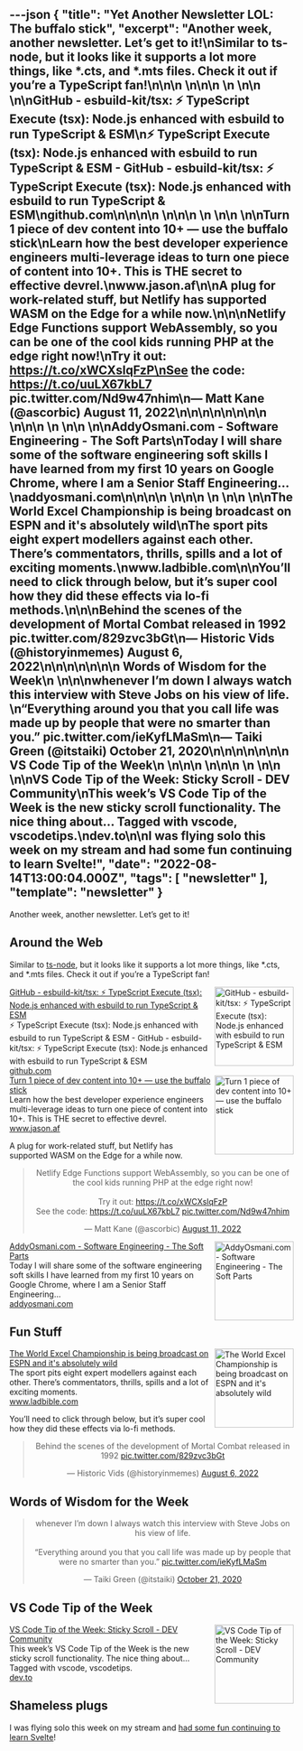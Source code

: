 ---json
{
  "title": "Yet Another Newsletter LOL: The buffalo stick",
  "excerpt": "Another week, another newsletter. Let’s get to it!\nSimilar to ts-node, but it looks like it supports a lot more things, like *.cts, and *.mts files. Check it out if you’re a TypeScript fan!\n\n\n          \n\n\n \n          \n\n          \n\nGitHub - esbuild-kit/tsx: ⚡️ TypeScript Execute (tsx): Node.js enhanced with esbuild to run TypeScript & ESM\n⚡️ TypeScript Execute (tsx): Node.js enhanced with esbuild to run TypeScript & ESM - GitHub - esbuild-kit/tsx: ⚡️ TypeScript Execute (tsx): Node.js enhanced with esbuild to run TypeScript & ESM\ngithub.com\n\n\n\n          \n\n\n \n          \n\n          \n\nTurn 1 piece of dev content into 10+ — use the buffalo stick\nLearn how the best developer experience engineers multi-leverage ideas to turn one piece of content into 10+. This is THE secret to effective devrel.\nwww.jason.af\n\nA plug for work-related stuff, but Netlify has supported WASM on the Edge for a while now.\n\n\nNetlify Edge Functions support WebAssembly, so you can be one of the cool kids running PHP at the edge right now!\nTry it out: https://t.co/xWCXslqFzP\nSee the code: https://t.co/uuLX67kbL7 pic.twitter.com/Nd9w47nhim\n— Matt Kane (@ascorbic) August 11, 2022\n\n\n\n\n\n\n\n          \n\n\n \n          \n\n          \n\nAddyOsmani.com - Software Engineering - The Soft Parts\nToday I will share some of the software engineering soft skills I have learned from my first 10 years on Google Chrome, where I am a Senior Staff Engineering…\naddyosmani.com\n\n\n\n          \n\n\n \n          \n\n          \n\nThe World Excel Championship is being broadcast on ESPN and it's absolutely wild\nThe sport pits eight expert modellers against each other. There’s commentators, thrills, spills and a lot of exciting moments.\nwww.ladbible.com\n\nYou’ll need to click through below, but it’s super cool how they did these effects via lo-fi methods.\n\n\nBehind the scenes of the development of Mortal Combat released in 1992 pic.twitter.com/829zvc3bGt\n— Historic Vids (@historyinmemes) August 6, 2022\n\n\n\n\n\n\n      Words of Wisdom for the Week\n    \n\n\nwhenever I’m down I always watch this interview with Steve Jobs on his view of life. \n“Everything around you that you call life was made up by people that were no smarter than you.” pic.twitter.com/ieKyfLMaSm\n— Taiki Green (@itstaiki) October 21, 2020\n\n\n\n\n\n\n      VS Code Tip of the Week\n    \n\n\n          \n\n\n \n          \n\n          \n\nVS Code Tip of the Week: Sticky Scroll - DEV Community\nThis week’s VS Code Tip of the Week is the new sticky scroll functionality.  The nice thing about… Tagged with vscode, vscodetips.\ndev.to\n\nI was flying solo this week on my stream and had some fun continuing to learn Svelte!",
  "date": "2022-08-14T13:00:04.000Z",
  "tags": [
    "newsletter"
  ],
  "template": "newsletter"
}
---

<p>Another week, another newsletter. Let’s get to it!</p>

<h2>
      Around the Web
    </h2>

<p>Similar to <a href="https://typestrong.org/ts-node/"  target="_blank">ts-node</a>, but it looks like it supports a lot more things, like *.cts, and *.mts files. Check it out if you’re a TypeScript fan!</p>

<tr><td align="left" ><div >

<a href="https://github.com/esbuild-kit/tsx"  target="_blank">
<img align="right" alt="GitHub - esbuild-kit/tsx: ⚡️ TypeScript Execute (tsx): Node.js enhanced with esbuild to run TypeScript &amp; ESM"  height="140" src="https://s3.amazonaws.com/revue/items/images/017/432/229/thumb/tsx?1660419405"  width="140"/>
</a> 
<div>
<div  ><a href="https://github.com/esbuild-kit/tsx"  target="_blank">GitHub - esbuild-kit/tsx: ⚡️ TypeScript Execute (tsx): Node.js enhanced with esbuild to run TypeScript &amp; ESM</a></div>
<div  ><div  >⚡️ TypeScript Execute (tsx): Node.js enhanced with esbuild to run TypeScript &amp; ESM - GitHub - esbuild-kit/tsx: ⚡️ TypeScript Execute (tsx): Node.js enhanced with esbuild to run TypeScript &amp; ESM</div>
</div>
<div  ><a href="https://github.com/esbuild-kit/tsx"  target="_blank">github.com</a></div>
</div>
</div></td></tr>

<tr><td align="left" ><div >

<a href="https://www.jason.af/effective-devrel-buffalo-stick/"  target="_blank">
<img align="right" alt="Turn 1 piece of dev content into 10+ — use the buffalo stick"  height="140" src="https://s3.amazonaws.com/revue/items/images/017/340/906/thumb/buffalo-stick.jpg?1659955432"  width="140"/>
</a> 
<div>
<div  ><a href="https://www.jason.af/effective-devrel-buffalo-stick/"  target="_blank">Turn 1 piece of dev content into 10+ — use the buffalo stick</a></div>
<div  ><div  >Learn how the best developer experience engineers multi-leverage ideas to turn one piece of content into 10+. This is THE secret to effective devrel.</div>
</div>
<div  ><a href="https://www.jason.af/effective-devrel-buffalo-stick/"  target="_blank">www.jason.af</a></div>
</div>
</div></td></tr>

<p>A plug for work-related stuff, but Netlify has supported WASM on the Edge for a while now.</p>

<p><html><body><div><blockquote align="center"  data-dnt="true"><p dir="ltr" lang="en">Netlify Edge Functions support WebAssembly, so you can be one of the cool kids running PHP at the edge right now!<br/><br/>Try it out: <a href="https://t.co/xWCXslqFzP">https://t.co/xWCXslqFzP</a><br/>See the code: <a href="https://t.co/uuLX67kbL7">https://t.co/uuLX67kbL7</a> <a href="https://t.co/Nd9w47nhim">pic.twitter.com/Nd9w47nhim</a></p>— Matt Kane (@ascorbic) <a href="https://twitter.com/ascorbic/status/1557713322849583104?ref_src=twsrc%5Etfw">August 11, 2022</a></blockquote></p>
<script async="" charset="utf-8" src="https://platform.twitter.com/widgets.js"></script>
<p></div></body></html></p>
<tr><td align="left" ><div >

<a href="https://addyosmani.com/blog/software-engineering-soft-parts/"  target="_blank">
<img align="right" alt="AddyOsmani.com - Software Engineering - The Soft Parts"  height="140" src="https://s3.amazonaws.com/revue/items/images/017/401/431/thumb/softwareeng.jpg?1660269144"  width="140"/>
</a> 
<div>
<div  ><a href="https://addyosmani.com/blog/software-engineering-soft-parts/"  target="_blank">AddyOsmani.com - Software Engineering - The Soft Parts</a></div>
<div  ><div  >Today I will share some of the software engineering soft skills I have learned from my first 10 years on Google Chrome, where I am a Senior Staff Engineering…</div>
</div>
<div  ><a href="https://addyosmani.com/blog/software-engineering-soft-parts/"  target="_blank">addyosmani.com</a></div>
</div>
</div></td></tr>

<h2>
      Fun Stuff
    </h2>

<tr><td align="left" ><div >

<a href="https://www.ladbible.com/sport/world-excel-championship-that-is-getting-national-tv-coverage-20220809"  target="_blank">
<img align="right" alt="The World Excel Championship is being broadcast on ESPN and it's absolutely wild"  height="140" src="https://s3.amazonaws.com/revue/items/images/017/393/627/thumb/resize?1660226865"  width="140"/>
</a> 
<div>
<div  ><a href="https://www.ladbible.com/sport/world-excel-championship-that-is-getting-national-tv-coverage-20220809"  target="_blank">The World Excel Championship is being broadcast on ESPN and it's absolutely wild</a></div>
<div  ><div  >The sport pits eight expert modellers against each other. There’s commentators, thrills, spills and a lot of exciting moments.</div>
</div>
<div  ><a href="https://www.ladbible.com/sport/world-excel-championship-that-is-getting-national-tv-coverage-20220809"  target="_blank">www.ladbible.com</a></div>
</div>
</div></td></tr>

<p>You’ll need to click through below, but it’s super cool how they did these effects via lo-fi methods.</p>

<p><html><body><div><blockquote align="center"  data-dnt="true"><p dir="ltr" lang="en">Behind the scenes of the development of Mortal Combat released in 1992 <a href="https://t.co/829zvc3bGt">pic.twitter.com/829zvc3bGt</a></p>— Historic Vids (@historyinmemes) <a href="https://twitter.com/historyinmemes/status/1555920869318336512?ref_src=twsrc%5Etfw">August 6, 2022</a></blockquote></p>
<script async="" charset="utf-8" src="https://platform.twitter.com/widgets.js"></script>
<p></div></body></html></p>
<h2>
      Words of Wisdom for the Week
    </h2>

<p><html><body><div><blockquote align="center"  data-dnt="true"><p dir="ltr" lang="en">whenever I&rsquo;m down I always watch this interview with Steve Jobs on his view of life. <br/><br/>&ldquo;Everything around you that you call life was made up by people that were no smarter than you.&rdquo; <a href="https://t.co/ieKyfLMaSm">pic.twitter.com/ieKyfLMaSm</a></p>— Taiki Green (@itstaiki) <a href="https://twitter.com/itstaiki/status/1318804751161511937?ref_src=twsrc%5Etfw">October 21, 2020</a></blockquote></p>
<script async="" charset="utf-8" src="https://platform.twitter.com/widgets.js"></script>
<p></div></body></html></p>
<h2>
      VS Code Tip of the Week
    </h2>

<tr><td align="left" ><div >

<a href="https://dev.to/vscodetips/vs-code-tip-of-the-week-sticky-scroll-5f0o"  target="_blank">
<img align="right" alt="VS Code Tip of the Week: Sticky Scroll - DEV Community"  height="140" src="https://s3.amazonaws.com/revue/items/images/017/418/837/thumb/5hqinn8cyqf2eqkgir5v.png?1660363740"  width="140"/>
</a> 
<div>
<div  ><a href="https://dev.to/vscodetips/vs-code-tip-of-the-week-sticky-scroll-5f0o"  target="_blank">VS Code Tip of the Week: Sticky Scroll - DEV Community</a></div>
<div  ><div  >This week’s VS Code Tip of the Week is the new sticky scroll functionality.  The nice thing about… Tagged with vscode, vscodetips.</div>
</div>
<div  ><a href="https://dev.to/vscodetips/vs-code-tip-of-the-week-sticky-scroll-5f0o"  target="_blank">dev.to</a></div>
</div>
</div></td></tr>

<h2>
      Shameless plugs
    </h2>

<p>I was flying solo this week on my stream and <a href="https://www.twitch.tv/videos/1558546046"  target="_blank">had some fun continuing to learn Svelte</a>!</p>
